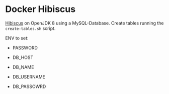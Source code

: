 # Docker Hibiscus
[Hibiscus](https://www.willuhn.de/products/hibiscus-server/) on OpenJDK 8 using a MySQL-Database.
Create tables running the `create-tables.sh` script.

ENV to set:

- PASSWORD

- DB_HOST
- DB_NAME
- DB_USERNAME
- DB_PASSOWRD
